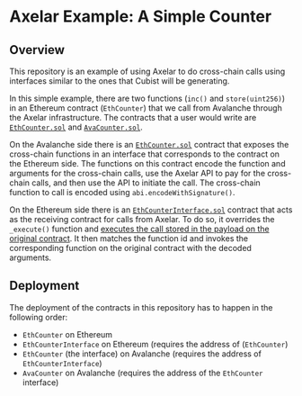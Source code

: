 # Axelar Example: A Simple Counter

## Overview

This repository is an example of using Axelar to do cross-chain calls using
interfaces similar to the ones that Cubist will be generating.

In this simple example, there are two functions (`inc()` and `store(uint256)`)
in an Ethereum contract (`EthCounter`) that we call from Avalanche through the
Axelar infrastructure. The contracts that a user would write are
[`EthCounter.sol`](contracts/ethereum/EthCounter.sol) and
[`AvaCounter.sol`](contracts/avalanche/AvaCounter.sol).

On the Avalanche side there is an
[`EthCounter.sol`](contracts/avalanche/EthCounter.sol) contract that exposes
the cross-chain functions in an interface that corresponds to the contract on
the Ethereum side. The functions on this contract encode the function and
arguments for the cross-chain calls, use the Axelar API to pay for the
cross-chain calls, and then use the API to initiate the call. The cross-chain
function to call is encoded using `abi.encodeWithSignature()`.

On the Ethereum side there is an
[`EthCounterInterface.sol`](contracts/ethereum/EthCounterInterface.sol)
contract that acts as the receiving contract for calls from Axelar. To do so,
it overrides the `_execute()` function and [executes the call stored in the
payload on the original
contract](https://docs.soliditylang.org/en/v0.8.4/types.html#members-of-addresses).
It then matches the function id and invokes the corresponding function on the
original contract with the decoded arguments.


## Deployment

The deployment of the contracts in this repository has to happen in the
following order:

- `EthCounter` on Ethereum
- `EthCounterInterface` on Ethereum (requires the address of
  (`EthCounter`)
- `EthCounter` (the interface) on Avalanche (requires the address of
  `EthCounterInterface`)
- `AvaCounter` on Avalanche (requires the address of the `EthCounter`
  interface)
